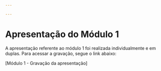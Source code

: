 ```yaml
---

---
```


# Apresentação do Módulo 1

A apresentação referente ao módulo 1 foi realizada individualmente e em duplas. Para acessar a gravação, segue o link abaixo: 

[Módulo 1 - Gravação da apresentação]
